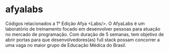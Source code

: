 # afyalabs
Códigos relacionados a 1° Edição Afya &lt;Labs/>. 
O AfyaLabs é um laboratório de treinamento focado em desenvolver pessoas para atuação no mercado de programação.
Com duração de 5 semanas, tem objetivo de abrir portas para que desenvolvedores(as) full stack possam concorrer a uma vaga no maior grupo de Educação Médica do Brasil.
